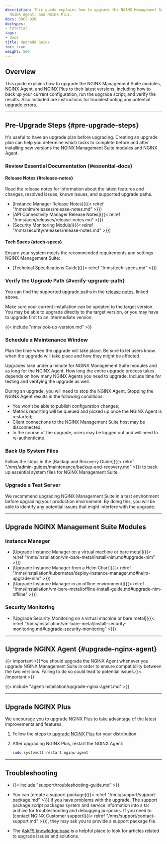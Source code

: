 ```yaml
---
description: This guide explains how to upgrade the NGINX Management Suite modules,
  NGINX Agent, and NGINX Plus.
docs: DOCS-920
doctypes:
- tutorial
tags:
- docs
title: Upgrade Guide
toc: true
weight: 500
---
```


## Overview

This guide explains how to upgrade the NGINX Management Suite modules, NGINX Agent, and NGINX Plus to their latest versions, including how to back up your current configuration, run the upgrade script, and verify the results. Also included are instructions for troubleshooting any potential upgrade errors.

---

## Pre-Upgrade Steps {#pre-upgrade-steps}

It's useful to have an upgrade plan before upgrading. Creating an upgrade plan can help you determine which tasks to complete before and after installing new versions the NGINX Management Suite modules and NGINX Agent.

### Review Essential Documentation {#essential-docs}

#### Release Notes {#release-notes}

Read the release notes for information about the latest features and changes, resolved issues, known issues, and supported upgrade paths.

- [Instance Manager Release Notes]({{< relref "/nms/nim/releases/release-notes.md" >}})
- [API Connectivity Manager Release Notes]({{< relref "/nms/acm/releases/release-notes.md" >}})
- [Security Monitoring Module]({{< relref "/nms/security/releases/release-notes.md" >}})

#### Tech Specs {#tech-specs}

Ensure your system meets the recommended requirements and settings NGINX Management Suite:

- [Technical Specifications Guide]({{< relref "/nms/tech-specs.md" >}})

### Verify the Upgrade Path {#verify-upgrade-path}

You can find the supported upgrade paths in the [release notes](#release-notes), linked above.

Make sure your current installation can be updated to the target version. You may be able to upgrade directly to the target version, or you may have to upgrade first to an intermediate version.

{{< include "nms/look-up-version.md" >}}

### Schedule a Maintenance Window

Plan the time when the upgrade will take place. Be sure to let users know when the upgrade will take place and how they might be affected.

Upgrades take under a minute for NGINX Management Suite modules and as long for the NGINX Agent. How long the entire upgrade process takes depends on how many NGINX Agents you need to upgrade. Include time for testing and verifying the upgrade as well.

During an upgrade, you will need to stop the NGINX Agent. Stopping the NGINX Agent results in the following conditions:

- You won't be able to publish configuration changes;
- Metrics reporting will be queued and picked up once the NGINX Agent is restarted;
- Client connections to the NGINX Management Suite host may be disconnected;
- In the course of the upgrade, users may be logged out and will need to re-authenticate.

### Back Up System Files

Follow the steps in the [Backup and Recovery Guide]({{< relref "/nms/admin-guides/maintenance/backup-and-recovery.md" >}}) to back up essential system files for NGINX Management Suite.

### Upgrade a Test Server

We recommend upgrading NGINX Management Suite in a test environment before upgrading your production environment. By doing this, you will be able to identify any potential issues that might interfere with the upgrade.

---

## Upgrade NGINX Management Suite Modules

### Instance Manager

- [Upgrade Instance Manager on a virtual machine or bare metal]({{< relref "/nms/installation/vm-bare-metal/install-nim.md#upgrade-nim" >}})
- [Upgrade Instance Manager from a Helm Chart]({{< relref "/nms/installation/kubernetes/deploy-instance-manager.md#helm-upgrade-nim" >}})
- [Upgrade Instance Manager in an offline environment]({{< relref "/nms/installation/vm-bare-metal/offline-install-guide.md#upgrade-nim-offline" >}})

### Security Monitoring

- [Upgrade Security Monitoring on a virtual machine or bare metal]({{< relref "/nms/installation/vm-bare-metal/install-security-monitoring.md#upgrade-security-monitoring" >}})

---

## Upgrade NGINX Agent {#upgrade-nginx-agent}

{{< important >}}You should upgrade the NGINX Agent whenever you upgrade NGINX Management Suite in order to ensure compatibility between the two versions. Failing to do so could lead to potential issues.{{< /important >}}

{{< include "agent/installation/upgrade-nginx-agent.md" >}}

---

## Upgrade NGINX Plus

We encourage you to upgrade NGINX Plus to take advantage of the latest improvements and features.

1. Follow the steps to [upgrade NGINX Plus](https://docs.nginx.com/nginx/admin-guide/installing-nginx/installing-nginx-plus/#upgrading-nginx-plus) for your distribution.

2. After upgrading NGINX Plus, restart the NGINX Agent:

   ```bash
   sudo systemctl restart nginx-agent
   ```

---

## Troubleshooting

- {{< include "support/troubleshooting-guide.md" >}}

- You can [create a support package]({{< relref "/nms/support/support-package.md" >}}) if you have problems with the upgrade. The support package script packages system and service information into a tar archive for troubleshooting and debugging purposes. If you need to [contact NGINX Customer support]({{< relref "/nms/support/contact-support.md" >}}), they may ask you to provide a support package file.
- The [AskF5 knowledge base](https://support.f5.com/csp/home) is a helpful place to look for articles related to upgrade issues and solutions.
